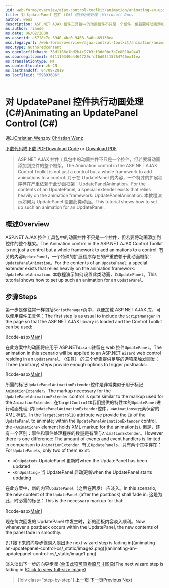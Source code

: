 ```yaml
---
uid: web-forms/overview/ajax-control-toolkit/animation/animating-an-updatepanel-control-cs
title: 对 UpdatePanel 控件 (C#) 进行动画处理 |Microsoft Docs
author: wenz
description: ASP.NET AJAX 控件工具包中的动画控件不只是一个控件，但若要将动画添加到控件的整个框架。 内容的...
ms.author: riande
ms.date: 06/02/2008
ms.assetid: e57f8c7c-3940-4bc0-9468-3a0ca69158ea
msc.legacyurl: /web-forms/overview/ajax-control-toolkit/animation/animating-an-updatepanel-control-cs
msc.type: authoredcontent
ms.openlocfilehash: 36d1166e1bd2b4c97b3cf3dd0bc3a7e8010a9443
ms.sourcegitcommit: 0f1119340e4464720cfd16d0ff15764746ea1fea
ms.translationtype: MT
ms.contentlocale: zh-CN
ms.lasthandoff: 04/09/2019
ms.locfileid: "59393686"
---
```

# <a name="animating-an-updatepanel-control-c"></a><span data-ttu-id="dca73-104">对 UpdatePanel 控件执行动画处理 (C#)</span><span class="sxs-lookup"><span data-stu-id="dca73-104">Animating an UpdatePanel Control (C#)</span></span>

<span data-ttu-id="dca73-105">通过[Christian Wenz](https://github.com/wenz)</span><span class="sxs-lookup"><span data-stu-id="dca73-105">by [Christian Wenz](https://github.com/wenz)</span></span>

<span data-ttu-id="dca73-106">[下载代码](http://download.microsoft.com/download/9/3/f/93f8daea-bebd-4821-833b-95205389c7d0/UpdatePanelAnimation1.cs.zip)或[下载 PDF](http://download.microsoft.com/download/b/6/a/b6ae89ee-df69-4c87-9bfb-ad1eb2b23373/updatepanelanimation1CS.pdf)</span><span class="sxs-lookup"><span data-stu-id="dca73-106">[Download Code](http://download.microsoft.com/download/9/3/f/93f8daea-bebd-4821-833b-95205389c7d0/UpdatePanelAnimation1.cs.zip) or [Download PDF](http://download.microsoft.com/download/b/6/a/b6ae89ee-df69-4c87-9bfb-ad1eb2b23373/updatepanelanimation1CS.pdf)</span></span>

> <span data-ttu-id="dca73-107">ASP.NET AJAX 控件工具包中的动画控件不只是一个控件，但若要将动画添加到控件的整个框架。</span><span class="sxs-lookup"><span data-stu-id="dca73-107">The Animation control in the ASP.NET AJAX Control Toolkit is not just a control but a whole framework to add animations to a control.</span></span> <span data-ttu-id="dca73-108">对于在 UpdatePanel 的内容，一个特殊的扩展程序存在严重依赖于此动画框架：UpdatePanelAnimation。</span><span class="sxs-lookup"><span data-stu-id="dca73-108">For the contents of an UpdatePanel, a special extender exists that relies heavily on the animation framework: UpdatePanelAnimation.</span></span> <span data-ttu-id="dca73-109">本教程演示如何为 UpdatePanel 设置此类动画。</span><span class="sxs-lookup"><span data-stu-id="dca73-109">This tutorial shows how to set up such an animation for an UpdatePanel.</span></span>


## <a name="overview"></a><span data-ttu-id="dca73-110">概述</span><span class="sxs-lookup"><span data-stu-id="dca73-110">Overview</span></span>

<span data-ttu-id="dca73-111">ASP.NET AJAX 控件工具包中的动画控件不只是一个控件，但若要将动画添加到控件的整个框架。</span><span class="sxs-lookup"><span data-stu-id="dca73-111">The Animation control in the ASP.NET AJAX Control Toolkit is not just a control but a whole framework to add animations to a control.</span></span> <span data-ttu-id="dca73-112">有关的内容`UpdatePanel`，一个特殊的扩展程序存在的严重依赖于此动画框架： `UpdatePanelAnimation`。</span><span class="sxs-lookup"><span data-stu-id="dca73-112">For the contents of an `UpdatePanel`, a special extender exists that relies heavily on the animation framework: `UpdatePanelAnimation`.</span></span> <span data-ttu-id="dca73-113">本教程演示如何设置此类动画，以`UpdatePanel`。</span><span class="sxs-lookup"><span data-stu-id="dca73-113">This tutorial shows how to set up such an animation for an `UpdatePanel`.</span></span>

## <a name="steps"></a><span data-ttu-id="dca73-114">步骤</span><span class="sxs-lookup"><span data-stu-id="dca73-114">Steps</span></span>

<span data-ttu-id="dca73-115">第一步是像往常一样包括`ScriptManager`页中，以便加载 ASP.NET AJAX 库，可以使用控件工具包：</span><span class="sxs-lookup"><span data-stu-id="dca73-115">The first step is as usual to include the `ScriptManager` in the page so that the ASP.NET AJAX library is loaded and the Control Toolkit can be used:</span></span>

[!code-aspx[Main](animating-an-updatepanel-control-cs/samples/sample1.aspx)]

<span data-ttu-id="dca73-116">在此方案中的动画将应用于 ASP.NET`Wizard`驻留在 web 控件`UpdatePanel`。</span><span class="sxs-lookup"><span data-stu-id="dca73-116">The animation in this scenario will be applied to an ASP.NET `Wizard` web control residing in an `UpdatePanel`.</span></span> <span data-ttu-id="dca73-117">（任意） 的三个步骤提供足够的选项来触发回发：</span><span class="sxs-lookup"><span data-stu-id="dca73-117">Three (arbitrary) steps provide enough options to trigger postbacks:</span></span>

[!code-aspx[Main](animating-an-updatepanel-control-cs/samples/sample2.aspx)]

<span data-ttu-id="dca73-118">所需的标记`UpdatePanelAnimationExtender`控件是非常类似于用于标记`AnimationExtender`。</span><span class="sxs-lookup"><span data-stu-id="dca73-118">The markup necessary for the `UpdatePanelAnimationExtender` control is quite similar to the markup used for the `AnimationExtender`.</span></span> <span data-ttu-id="dca73-119">在`TargetControlID`我们提供的特性`ID`的`UpdatePanel`进行动画处理; 内`UpdatePanelAnimationExtender`控件，`<Animations>`元素保留的 XML 标记。</span><span class="sxs-lookup"><span data-stu-id="dca73-119">In the `TargetControlID` attribute we provide the `ID` of the `UpdatePanel` to animate; within the `UpdatePanelAnimationExtender` control, the `<Animations>` element holds XML markup for the animation(s).</span></span> <span data-ttu-id="dca73-120">但是，还有一个区别：事件和事件处理程序的数量是有限与`AnimationExtender`。</span><span class="sxs-lookup"><span data-stu-id="dca73-120">However there is one difference: The amount of events and event handlers is limited in comparison to `AnimationExtender`.</span></span> <span data-ttu-id="dca73-121">有关`UpdatePanels`，只有两个其中存在：</span><span class="sxs-lookup"><span data-stu-id="dca73-121">For `UpdatePanels`, only two of them exist:</span></span>

- `<OnUpdated>` <span data-ttu-id="dca73-122">UpdatePanel 更新时</span><span class="sxs-lookup"><span data-stu-id="dca73-122">when the UpdatePanel has been updated</span></span>
- `<OnUpdating>` <span data-ttu-id="dca73-123">当 UpdatePanel 启动更新</span><span class="sxs-lookup"><span data-stu-id="dca73-123">when the UpdatePanel starts updating</span></span>

<span data-ttu-id="dca73-124">在此方案中，新的内容`UpdatePanel`（之后在回发） 应淡入。</span><span class="sxs-lookup"><span data-stu-id="dca73-124">In this scenario, the new content of the `UpdatePanel` (after the postback) shall fade in.</span></span> <span data-ttu-id="dca73-125">这是为此，时必需的标记：</span><span class="sxs-lookup"><span data-stu-id="dca73-125">This is the necessary markup for that:</span></span>

[!code-aspx[Main](animating-an-updatepanel-control-cs/samples/sample3.aspx)]

<span data-ttu-id="dca73-126">现在每次回发的 UpdatePanel 中发生时，新的面板内容淡入顺利。</span><span class="sxs-lookup"><span data-stu-id="dca73-126">Now whenever a postback occurs within the UpdatePanel, the new contents of the panel fade in smoothly.</span></span>


[![T<span data-ttu-id="dca73-127">接下来的向导步骤淡入淡出]</span><span class="sxs-lookup"><span data-stu-id="dca73-127">he next wizard step is fading in]</span></span>(animating-an-updatepanel-control-cs/_static/image2.png)](animating-an-updatepanel-control-cs/_static/image1.png)

<span data-ttu-id="dca73-128">淡入淡出下一步的向导步骤 ([单击此项可查看原尺寸图像](animating-an-updatepanel-control-cs/_static/image3.png))</span><span class="sxs-lookup"><span data-stu-id="dca73-128">The next wizard step is fading in ([Click to view full-size image](animating-an-updatepanel-control-cs/_static/image3.png))</span></span>

> [!div class="step-by-step"]
> <span data-ttu-id="dca73-129">[上一页](changing-an-animation-using-client-side-code-cs.md)
> [下一页](dynamically-controlling-updatepanel-animations-cs.md)</span><span class="sxs-lookup"><span data-stu-id="dca73-129">[Previous](changing-an-animation-using-client-side-code-cs.md)
[Next](dynamically-controlling-updatepanel-animations-cs.md)</span></span>
